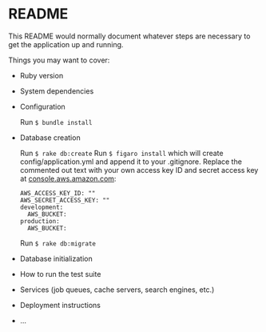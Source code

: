 # README

This README would normally document whatever steps are necessary to get the
application up and running.

Things you may want to cover:

* Ruby version

* System dependencies

* Configuration

  Run `$ bundle install`

* Database creation

  Run `$ rake db:create`
  Run `$ figaro install` which will create config/application.yml and append it to your .gitignore.
  Replace the commented out text with your own access key ID and secret access key at [console.aws.amazon.com](console.aws.amazon.com):

  ```
  AWS_ACCESS_KEY_ID: ""
  AWS_SECRET_ACCESS_KEY: ""
  development:
    AWS_BUCKET:
  production:
    AWS_BUCKET:
  ```

  Run `$ rake db:migrate`


* Database initialization

* How to run the test suite

* Services (job queues, cache servers, search engines, etc.)

* Deployment instructions

* ...
